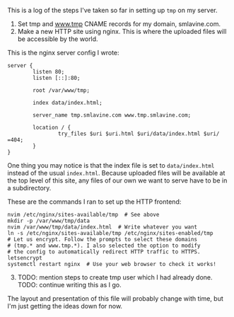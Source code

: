 This is a log of the steps I've taken so far in setting up ```tmp``` on
my server.

1. Set tmp and www.tmp CNAME records for my domain, smlavine.com.
2. Make a new HTTP site using nginx. This is where the uploaded files
will be accessible by the world.

This is the nginx server config I wrote:

	server {
	        listen 80;
	        listen [::]:80;
	
	        root /var/www/tmp;
	
	        index data/index.html;
	
	        server_name tmp.smlavine.com www.tmp.smlavine.com;
	
	        location / {
	                try_files $uri $uri.html $uri/data/index.html $uri/ =404;
	        }
	}

One thing you may notice is that the index file is set to
```data/index.html``` instead of the usual ```index.html```. Because
uploaded files will be available at the top level of this site, any
files of our own we want to serve have to be in a subdirectory.

These are the commands I ran to set up the HTTP frontend:

	nvim /etc/nginx/sites-available/tmp  # See above
	mkdir -p /var/www/tmp/data
	nvim /var/www/tmp/data/index.html  # Write whatever you want
	ln -s /etc/nginx/sites-available/tmp /etc/nginx/sites-enabled/tmp
	# Let us encrypt. Follow the prompts to select these domains
	# (tmp.* and www.tmp.*). I also selected the option to modify
	# the config to automatically redirect HTTP traffic to HTTPS.
	letsencrypt
	systemctl restart nginx  # Use your web browser to check it works!

3. TODO: mention steps to create tmp user which I had already done.
TODO: continue writing this as I go.

The layout and presentation of this file will probably change with time,
but I'm just getting the ideas down for now.

